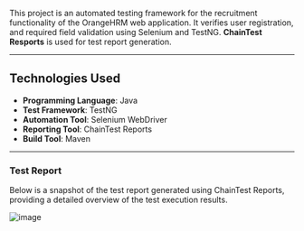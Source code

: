 This project is an automated testing framework for the recruitment functionality of the OrangeHRM web application. It verifies user registration, and required field validation using Selenium and TestNG. **ChainTest Resports** is used for test report generation.

---

## Technologies Used  
- **Programming Language**: Java  
- **Test Framework**: TestNG  
- **Automation Tool**: Selenium WebDriver  
- **Reporting Tool**: ChainTest Reports  
- **Build Tool**: Maven

---


### Test Report
Below is a snapshot of the test report generated using ChainTest Reports, providing a detailed overview of the test execution results.

![image](https://github.com/user-attachments/assets/406e0ad8-4284-4ed1-805e-cbba375d5b17)


